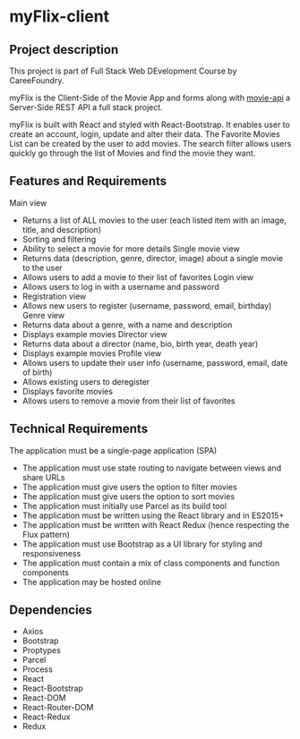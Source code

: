 # myFlix-client

## Project description

This project is part of Full Stack Web DEvelopment Course by CareeFoundry.

myFlix is the Client-Side of the Movie App and forms along with [movie-api](#https://github.com/kraft-aka/movie_api) a Server-Side REST API a full stack project. 

myFlix is built with React and styled with React-Bootstrap. 
It enables user to create an account, login, update and alter their data. 
The Favorite Movies List can be created by the user to add movies. 
The search filter allows users quickly go through the list of Movies 
and find the movie they want.


## Features and Requirements

Main view
- Returns a list of ALL movies to the user (each listed item with an image, title, and description)
- Sorting and filtering
- Ability to select a movie for more details
Single movie view
- Returns data (description, genre, director, image) about a single movie to the user
- Allows users to add a movie to their list of favorites
Login view
- Allows users to log in with a username and password
- Registration view
- Allows new users to register (username, password, email, birthday)
Genre view
- Returns data about a genre, with a name and description
- Displays example movies
Director view
- Returns data about a director (name, bio, birth year, death year)
- Displays example movies
Profile view
- Allows users to update their user info (username, password, email, date of birth)
- Allows existing users to deregister
- Displays favorite movies
- Allows users to remove a movie from their list of favorites

## Technical Requirements

The application must be a single-page application (SPA)
- The application must use state routing to navigate between views and share URLs
- The application must give users the option to filter movies
- The application must give users the option to sort movies
- The application must initially use Parcel as its build tool
- The application must be written using the React library and in ES2015+
- The application must be written with React Redux (hence respecting the Flux pattern)
- The application must use Bootstrap as a UI library for styling and responsiveness
- The application must contain a mix of class components and function components
- The application may be hosted online

## Dependencies

- Axios
- Bootstrap
- Proptypes
- Parcel
- Process
- React
- React-Bootstrap
- React-DOM
- React-Router-DOM
- React-Redux
- Redux










